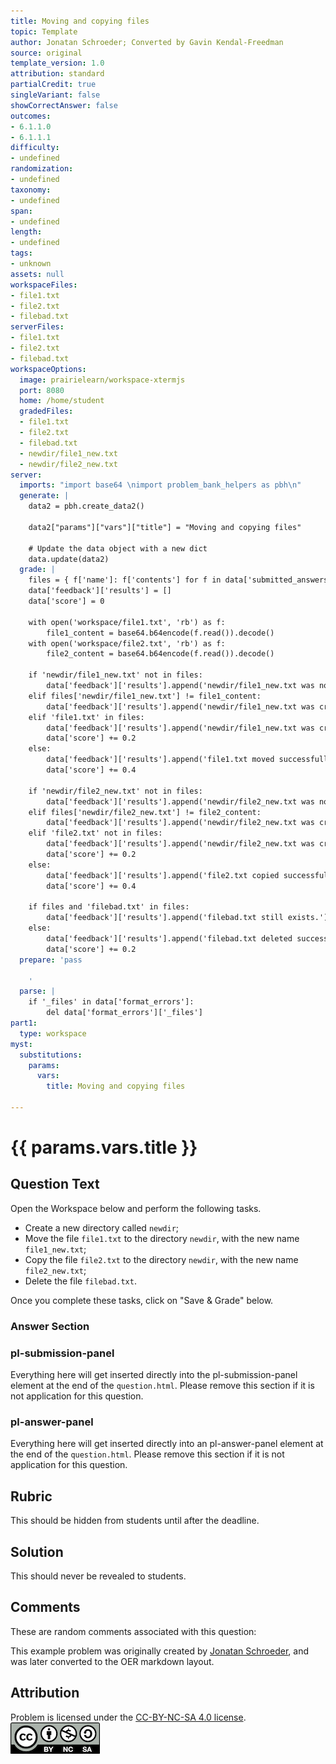 ```yaml
---
title: Moving and copying files
topic: Template
author: Jonatan Schroeder; Converted by Gavin Kendal-Freedman
source: original
template_version: 1.0
attribution: standard
partialCredit: true
singleVariant: false
showCorrectAnswer: false
outcomes:
- 6.1.1.0
- 6.1.1.1
difficulty:
- undefined
randomization:
- undefined
taxonomy:
- undefined
span:
- undefined
length:
- undefined
tags:
- unknown
assets: null
workspaceFiles:
- file1.txt
- file2.txt
- filebad.txt
serverFiles:
- file1.txt
- file2.txt
- filebad.txt
workspaceOptions:
  image: prairielearn/workspace-xtermjs
  port: 8080
  home: /home/student
  gradedFiles:
  - file1.txt
  - file2.txt
  - filebad.txt
  - newdir/file1_new.txt
  - newdir/file2_new.txt
server:
  imports: "import base64 \nimport problem_bank_helpers as pbh\n"
  generate: |
    data2 = pbh.create_data2()

    data2["params"]["vars"]["title"] = "Moving and copying files"

    # Update the data object with a new dict
    data.update(data2)
  grade: |
    files = { f['name']: f['contents'] for f in data['submitted_answers'].get('_files', []) }
    data['feedback']['results'] = []
    data['score'] = 0

    with open('workspace/file1.txt', 'rb') as f:
        file1_content = base64.b64encode(f.read()).decode()
    with open('workspace/file2.txt', 'rb') as f:
        file2_content = base64.b64encode(f.read()).decode()

    if 'newdir/file1_new.txt' not in files:
        data['feedback']['results'].append('newdir/file1_new.txt was not created.')
    elif files['newdir/file1_new.txt'] != file1_content:
        data['feedback']['results'].append('newdir/file1_new.txt was created, but it is not based on file1.txt.')
    elif 'file1.txt' in files:
        data['feedback']['results'].append('newdir/file1_new.txt was created properly, but the old file still exists.')
        data['score'] += 0.2
    else:
        data['feedback']['results'].append('file1.txt moved successfully.')
        data['score'] += 0.4

    if 'newdir/file2_new.txt' not in files:
        data['feedback']['results'].append('newdir/file2_new.txt was not created.')
    elif files['newdir/file2_new.txt'] != file2_content:
        data['feedback']['results'].append('newdir/file2_new.txt was created, but it is not based on file2.txt.')
    elif 'file2.txt' not in files:
        data['feedback']['results'].append('newdir/file2_new.txt was created properly, but the old file no longer exists.')
        data['score'] += 0.2
    else:
        data['feedback']['results'].append('file2.txt copied successfully.')
        data['score'] += 0.4

    if files and 'filebad.txt' in files:
        data['feedback']['results'].append('filebad.txt still exists.')
    else:
        data['feedback']['results'].append('filebad.txt deleted successfully.')
        data['score'] += 0.2
  prepare: 'pass

    '
  parse: |
    if '_files' in data['format_errors']:
        del data['format_errors']['_files']
part1:
  type: workspace
myst:
  substitutions:
    params:
      vars:
        title: Moving and copying files

---
```

# {{ params.vars.title }}

## Question Text

Open the Workspace below and perform the following tasks.

- Create a new directory called `newdir`;
- Move the file `file1.txt` to the directory `newdir`, with the new name `file1_new.txt`;
- Copy the file `file2.txt` to the directory `newdir`, with the new name `file2_new.txt`;
- Delete the file `filebad.txt`.

Once you complete these tasks, click on "Save & Grade" below.

### Answer Section

### pl-submission-panel

Everything here will get inserted directly into the pl-submission-panel element at the end of the `question.html`.
Please remove this section if it is not application for this question.

### pl-answer-panel

Everything here will get inserted directly into an pl-answer-panel element at the end of the `question.html`.
Please remove this section if it is not application for this question.

## Rubric

This should be hidden from students until after the deadline.

## Solution

This should never be revealed to students.

## Comments

These are random comments associated with this question:

This example problem was originally created by [Jonatan Schroeder](https://www.cs.ubc.ca/people/jonatan-schroeder), and was later converted to the OER markdown layout.

## Attribution

Problem is licensed under the [CC-BY-NC-SA 4.0 license](https://creativecommons.org/licenses/by-nc-sa/4.0/).<br> ![The Creative Commons 4.0 license requiring attribution-BY, non-commercial-NC, and share-alike-SA license.](https://raw.githubusercontent.com/firasm/bits/master/by-nc-sa.png)